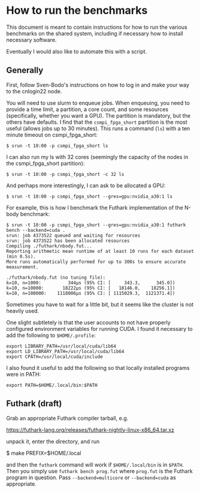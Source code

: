# How to run the benchmarks

This document is meant to contain instructions for how to run the
various benchmarks on the shared system, including if necessary how to
install necessary software.

Eventually I would also like to automate this with a script.

## Generally

First, follow Sven-Bodo's instructions on how to log in and make your
way to the cnlogin22 node.

You will need to use slurm to enqueue jobs. When enqueuing, you need
to provide a time limit, a partition, a core count, and some resources
(specifically, whether you want a GPU). The partition is mandatory,
but the others have defaults. I find that the `csmpi_fpga_short`
partition is the most useful (allows jobs up to 30 minutes). This runs
a command (`ls`) with a ten minute timeout on csmpi_fpga_short:

```
$ srun -t 10:00 -p csmpi_fpga_short ls
```

I can also run my ls with 32 cores (seemingly the capacity of the nodes
in the csmpi_fpga_short partition):

```
$ srun -t 10:00 -p csmpi_fpga_short -c 32 ls
```

And perhaps more interestingly, I can ask to be allocated a GPU:

```
$ srun -t 10:00 -p csmpi_fpga_short --gres=gpu:nvidia_a30:1 ls
```

For example, this is how I benchmark the Futhark implementation of the
N-body benchmark:

```
$ srun -t 10:00 -p csmpi_fpga_short --gres=gpu:nvidia_a30:1 futhark bench --backend=cuda .
srun: job 4373522 queued and waiting for resources
srun: job 4373522 has been allocated resources
Compiling ./futhark/nbody.fut...
Reporting arithmetic mean runtime of at least 10 runs for each dataset (min 0.5s).
More runs automatically performed for up to 300s to ensure accurate measurement.

./futhark/nbody.fut (no tuning file):
k=10, n=1000:          344μs (95% CI: [     343.3,      345.0])
k=10, n=10000:       18222μs (95% CI: [   18146.0,    18256.1])
k=10, n=100000:    1118006μs (95% CI: [ 1115029.3,  1121371.4])
```

Sometimes you have to wait for a little bit, but it seems like the
cluster is not heavily used.

One slight subtletely is that the user accounts to not have properly
configured environment variables for running CUDA. I found it necessary
to add the following to `$HOME/.profile`:

```
export LIBRARY_PATH=/usr/local/cuda/lib64
export LD_LIBRARY_PATH=/usr/local/cuda/lib64
export CPATH=/usr/local/cuda/include
```

I also found it useful to add the following so that locally installed
programs were in PATH:

```
export PATH=$HOME/.local/bin:$PATH
```

## Futhark (draft)

Grab an appropriate Futhark compiler tarball, e.g.

  https://futhark-lang.org/releases/futhark-nightly-linux-x86_64.tar.xz

unpack it, enter the directory, and run

  $ make PREFIX=$HOME/.local

and then the `futhark` command will work if `$HOME/.local/bin` is in
`$PATH`. Then you simply use `futhark bench prog.fut` where `prog.fut`
is the Futhark program in question. Pass `--backend=multicore` or
`--backend=cuda` as appropriate.
